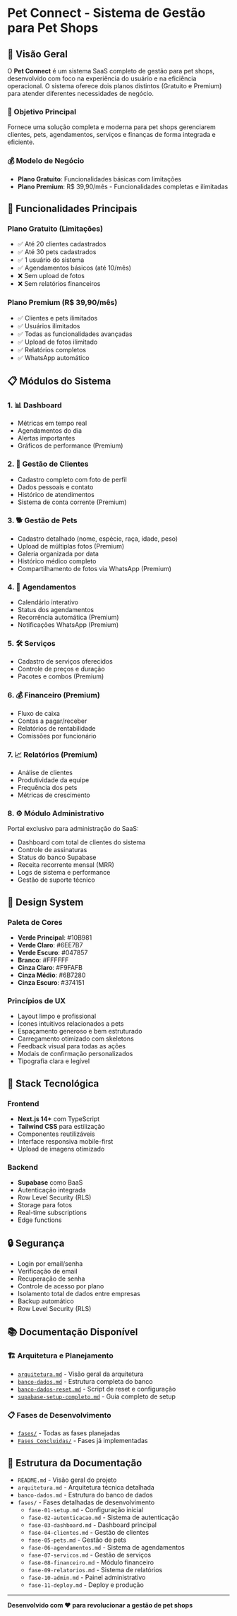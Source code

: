 # Pet Connect - Sistema de Gestão para Pet Shops

## 🐾 Visão Geral

O **Pet Connect** é um sistema SaaS completo de gestão para pet shops, desenvolvido com foco na experiência do usuário e na eficiência operacional. O sistema oferece dois planos distintos (Gratuito e Premium) para atender diferentes necessidades de negócio.

### 🎯 Objetivo Principal
Fornece uma solução completa e moderna para pet shops gerenciarem clientes, pets, agendamentos, serviços e finanças de forma integrada e eficiente.

### 💰 Modelo de Negócio
- **Plano Gratuito**: Funcionalidades básicas com limitações
- **Plano Premium**: R$ 39,90/mês - Funcionalidades completas e ilimitadas

## 🚀 Funcionalidades Principais

### Plano Gratuito (Limitações)
- ✅ Até 20 clientes cadastrados
- ✅ Até 30 pets cadastrados
- ✅ 1 usuário do sistema
- ✅ Agendamentos básicos (até 10/mês)
- ❌ Sem upload de fotos
- ❌ Sem relatórios financeiros

### Plano Premium (R$ 39,90/mês)
- ✅ Clientes e pets ilimitados
- ✅ Usuários ilimitados
- ✅ Todas as funcionalidades avançadas
- ✅ Upload de fotos ilimitado
- ✅ Relatórios completos
- ✅ WhatsApp automático

## 📋 Módulos do Sistema

### 1. 📊 Dashboard
- Métricas em tempo real
- Agendamentos do dia
- Alertas importantes
- Gráficos de performance (Premium)

### 2. 👥 Gestão de Clientes
- Cadastro completo com foto de perfil
- Dados pessoais e contato
- Histórico de atendimentos
- Sistema de conta corrente (Premium)

### 3. 🐕 Gestão de Pets
- Cadastro detalhado (nome, espécie, raça, idade, peso)
- Upload de múltiplas fotos (Premium)
- Galeria organizada por data
- Histórico médico completo
- Compartilhamento de fotos via WhatsApp (Premium)

### 4. 📅 Agendamentos
- Calendário interativo
- Status dos agendamentos
- Recorrência automática (Premium)
- Notificações WhatsApp (Premium)

### 5. 🛠️ Serviços
- Cadastro de serviços oferecidos
- Controle de preços e duração
- Pacotes e combos (Premium)

### 6. 💰 Financeiro (Premium)
- Fluxo de caixa
- Contas a pagar/receber
- Relatórios de rentabilidade
- Comissões por funcionário

### 7. 📈 Relatórios (Premium)
- Análise de clientes
- Produtividade da equipe
- Frequência dos pets
- Métricas de crescimento

### 8. ⚙️ Módulo Administrativo
Portal exclusivo para administração do SaaS:
- Dashboard com total de clientes do sistema
- Controle de assinaturas
- Status do banco Supabase
- Receita recorrente mensal (MRR)
- Logs de sistema e performance
- Gestão de suporte técnico

## 🎨 Design System

### Paleta de Cores
- **Verde Principal**: #10B981
- **Verde Claro**: #6EE7B7
- **Verde Escuro**: #047857
- **Branco**: #FFFFFF
- **Cinza Claro**: #F9FAFB
- **Cinza Médio**: #6B7280
- **Cinza Escuro**: #374151

### Princípios de UX
- Layout limpo e profissional
- Ícones intuitivos relacionados a pets
- Espaçamento generoso e bem estruturado
- Carregamento otimizado com skeletons
- Feedback visual para todas as ações
- Modais de confirmação personalizados
- Tipografia clara e legível

## 🔧 Stack Tecnológica

### Frontend
- **Next.js 14+** com TypeScript
- **Tailwind CSS** para estilização
- Componentes reutilizáveis
- Interface responsiva mobile-first
- Upload de imagens otimizado

### Backend
- **Supabase** como BaaS
- Autenticação integrada
- Row Level Security (RLS)
- Storage para fotos
- Real-time subscriptions
- Edge functions

## 🔒 Segurança
- Login por email/senha
- Verificação de email
- Recuperação de senha
- Controle de acesso por plano
- Isolamento total de dados entre empresas
- Backup automático
- Row Level Security (RLS)

## 📚 Documentação Disponível

### 🏗️ Arquitetura e Planejamento
- [`arquitetura.md`](./arquitetura.md) - Visão geral da arquitetura
- [`banco-dados.md`](./banco-dados.md) - Estrutura completa do banco
- [`banco-dados-reset.md`](./banco-dados-reset.md) - Script de reset e configuração
- [`supabase-setup-completo.md`](./supabase-setup-completo.md) - Guia completo de setup

### 📋 Fases de Desenvolvimento
- [`fases/`](./fases/) - Todas as fases planejadas
- [`Fases Concluidas/`](./Fases%20Concluidas/) - Fases já implementadas

## 📁 Estrutura da Documentação

- `README.md` - Visão geral do projeto
- `arquitetura.md` - Arquitetura técnica detalhada
- `banco-dados.md` - Estrutura do banco de dados
- `fases/` - Fases detalhadas de desenvolvimento
  - `fase-01-setup.md` - Configuração inicial
  - `fase-02-autenticacao.md` - Sistema de autenticação
  - `fase-03-dashboard.md` - Dashboard principal
  - `fase-04-clientes.md` - Gestão de clientes
  - `fase-05-pets.md` - Gestão de pets
  - `fase-06-agendamentos.md` - Sistema de agendamentos
  - `fase-07-servicos.md` - Gestão de serviços
  - `fase-08-financeiro.md` - Módulo financeiro
  - `fase-09-relatorios.md` - Sistema de relatórios
  - `fase-10-admin.md` - Painel administrativo
  - `fase-11-deploy.md` - Deploy e produção

---

**Desenvolvido com ❤️ para revolucionar a gestão de pet shops**